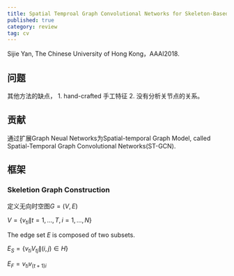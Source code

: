 ```yaml
---
title: Spatial Temproal Graph Convolutional Networks for Skeleton-Based Action Recognition
published: true
category: review
tag: cv
---
```


Sijie Yan, The Chinese University of Hong Kong，AAAI2018.

## 问题
其他方法的缺点， 1. hand-crafted 手工特征 2. 没有分析关节点的关系。 

## 贡献

通过扩展Graph Neual Networks为Spatial-temporal Graph Model, called Spatial-Temporal Graph Convolutional Networks(ST-GCN). 

## 框架

### Skeletion Graph Construction
定义无向时空图$G=(V,E)$

$V=\{v_{ti}\|t=1,...,T, i=1,...,N\}$

The edge set $E$ is composed of two subsets.

$E_S=\{v_{ti}V_{tj}\|(i,j)\in H\}$

$E_F={v_{ti}v_{(t+1)i}}$

